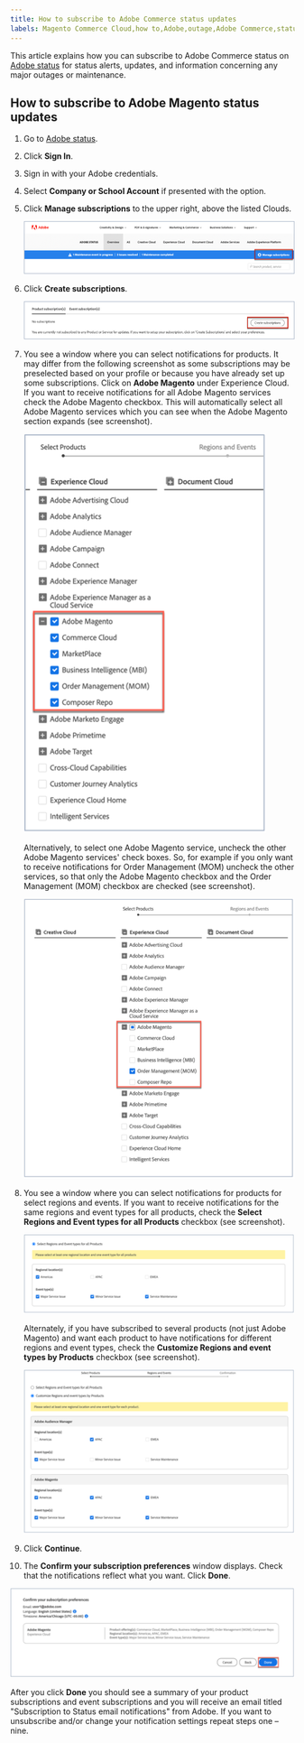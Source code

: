 ```yaml
---
title: How to subscribe to Adobe Commerce status updates
labels: Magento Commerce Cloud,how to,Adobe,outage,Adobe Commerce,status updates
---
```

This article explains how you can subscribe to Adobe Commerce status on [Adobe status](https://status.adobe.com) for status alerts, updates, and information concerning any major outages or maintenance.
## How to subscribe to Adobe Magento status updates

1. Go to [Adobe status](https://status.adobe.com).
1. Click **Sign In**.
1. Sign in with your Adobe credentials.
1. Select **Company or School Account** if presented with the option.
1. Click **Manage subscriptions** to the upper right, above the listed Clouds.

    ![adobe_status_manage_subscriptions.png](assets/adobe_status_manage_subscriptions.png)
1. Click **Create subscriptions**.

    ![create-subscription-adobe-status.png](assets/create-subscription-adobe-status.png)
1. You see a window where you can select notifications for products. It may differ from the following screenshot as some subscriptions may be preselected based on your profile or because you have already set up some subscriptions. Click on **Adobe Magento** under Experience Cloud. If you want to receive notifications for all Adobe Magento services check the Adobe Magento checkbox. This will automatically select all Adobe Magento services which you can see when the Adobe Magento section expands (see screenshot).

    ![subscribe_to_all_adobe_magento_services_notifications.png](assets/adobe_magento_all_services_notification.png)

    Alternatively, to select one Adobe Magento service, uncheck the other Adobe Magento services' check boxes. So, for example if you only want to receive notifications for Order Management (MOM) uncheck the other services, so that only the Adobe Magento checkbox and the Order Management (MOM) checkbox are checked (see screenshot).

    ![subscribe_to_one adobe_magento_service_notification.png](assets/adobe_magento_one_service_subscription.png)      
1. You see a window where you can select notifications for products for select regions and events. If you want to receive notifications for the same regions and event types for all products, check the **Select Regions and Event types for all Products** checkbox (see screenshot).

    ![select_adobe_notifications_by_regions_and_events.png](assets/adobe_notifications_regions_events.png)

    Alternately, if you have subscribed to several products (not just Adobe Magento) and want each product to have notifications for different regions and event types, check the **Customize Regions and event types by Products** checkbox (see screenshot).

    ![select_adobe_notifications_for_different_regions_and_events_by_product.png](assets/adobe_region_events_notifications_custom.png)
1. Click **Continue**.
1. The **Confirm your subscription preferences** window displays. Check that the notifications reflect what you want. Click **Done**.

  ![subscription_to_adobe_magento_notifications_confirmed.png](assets/adobe_status_notification_done.png)

After you click **Done** you should see a summary of your product subscriptions and event subscriptions and you will receive an email titled "Subscription to Status email notifications" from Adobe. If you want to unsubscribe and/or change your notification settings repeat steps one – nine.
